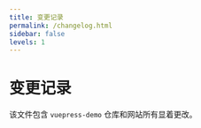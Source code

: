 ```yaml
---
title: 变更记录
permalink: /changelog.html
sidebar: false
levels: 1
---
```


# 变更记录

该文件包含 `vuepress-demo` 仓库和网站所有显着更改。

<!-- @include: ../CHANGELOG.md#recent-alpha -->

[//]: # (## 更多)

[//]: # ()
[//]: # (::: tip)

[//]: # ()
[//]: # (对于发布早于 0.0.1-alpha.1 的历史版本，详见[Github 仓库]&#40;https://github.com/142vip/408CSFamily/blob/master/CHANGELOG.md&#41; 。)

[//]: # ()
[//]: # (:::)
